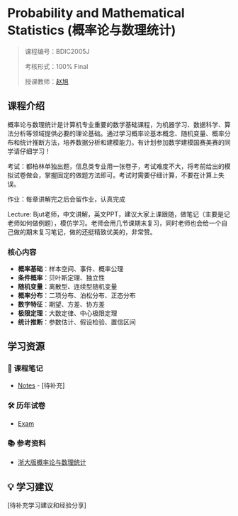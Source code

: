 # Probability and Mathematical Statistics (概率论与数理统计)

> 课程编号：BDIC2005J
>
> 考核形式：100% Final
>
> 授课教师：[赵旭](https://yanzhao.bjut.edu.cn/info/1500/14013.htm)
>
>

## 课程介绍

概率论与数理统计是计算机专业重要的数学基础课程，为机器学习、数据科学、算法分析等领域提供必要的理论基础。通过学习概率论基本概念、随机变量、概率分布和统计推断方法，培养数据分析和建模能力。有计划参加数学建模国赛美赛的同学请仔细学习！

考试：都柏林单独出题，信息类专业用一张卷子，考试难度不大，将考前给出的模拟试卷做会，掌握固定的做题方法即可。考试时需要仔细计算，不要在计算上失误。

作业：每章讲解完之后会留作业，认真完成

Lecture: Bjut老师，中文讲解，英文PPT，建议大家上课跟随，做笔记（主要是记老师如何做例题），模仿学习。老师会用几节课期末复习，同时老师也会给一个自己做的期末复习笔记，做的还挺精致优美的，非常赞。




### 核心内容
- **概率基础**：样本空间、事件、概率公理
- **条件概率**：贝叶斯定理、独立性
- **随机变量**：离散型、连续型随机变量
- **概率分布**：二项分布、泊松分布、正态分布
- **数字特征**：期望、方差、协方差
- **极限定理**：大数定律、中心极限定理
- **统计推断**：参数估计、假设检验、置信区间


## 学习资源

### 📝 课程笔记
- [Notes](./notes/) - [待补充]

### 🛠️ 历年试卷
- [Exam](./Exam/) 

### 📚 参考资料
- [浙大版概率论与数理统计](./Resource/) 


## 💡 学习建议

[待补充学习建议和经验分享]

